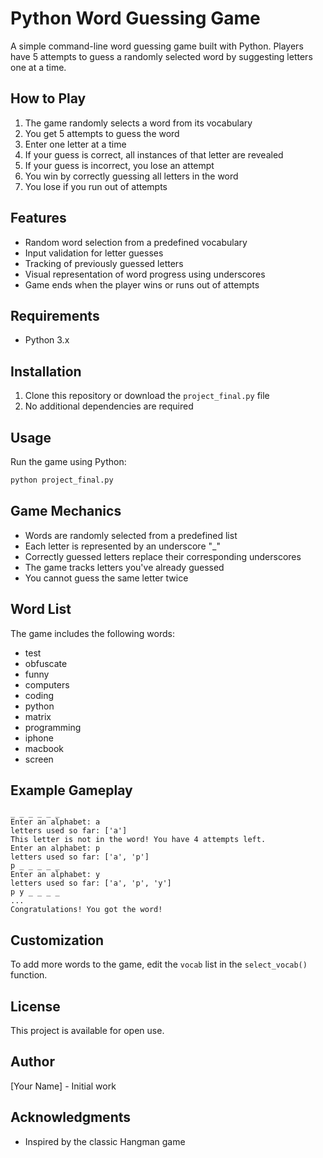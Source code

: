 # Python Word Guessing Game

A simple command-line word guessing game built with Python. Players have 5 attempts to guess a randomly selected word by suggesting letters one at a time.

## How to Play

1. The game randomly selects a word from its vocabulary
2. You get 5 attempts to guess the word
3. Enter one letter at a time
4. If your guess is correct, all instances of that letter are revealed
5. If your guess is incorrect, you lose an attempt
6. You win by correctly guessing all letters in the word
7. You lose if you run out of attempts

## Features

- Random word selection from a predefined vocabulary
- Input validation for letter guesses
- Tracking of previously guessed letters
- Visual representation of word progress using underscores
- Game ends when the player wins or runs out of attempts

## Requirements

- Python 3.x

## Installation

1. Clone this repository or download the `project_final.py` file
2. No additional dependencies are required

## Usage

Run the game using Python:

```bash
python project_final.py
```

## Game Mechanics

- Words are randomly selected from a predefined list
- Each letter is represented by an underscore "_"
- Correctly guessed letters replace their corresponding underscores
- The game tracks letters you've already guessed
- You cannot guess the same letter twice

## Word List

The game includes the following words:
- test
- obfuscate
- funny
- computers
- coding
- python
- matrix
- programming
- iphone
- macbook
- screen

## Example Gameplay

```
_ _ _ _ _ _
Enter an alphabet: a
letters used so far: ['a']
This letter is not in the word! You have 4 attempts left.
Enter an alphabet: p
letters used so far: ['a', 'p']
p _ _ _ _ _
Enter an alphabet: y
letters used so far: ['a', 'p', 'y']
p y _ _ _ _
...
Congratulations! You got the word!
```

## Customization

To add more words to the game, edit the `vocab` list in the `select_vocab()` function.

## License

This project is available for open use.

## Author

[Your Name] - Initial work

## Acknowledgments

- Inspired by the classic Hangman game
